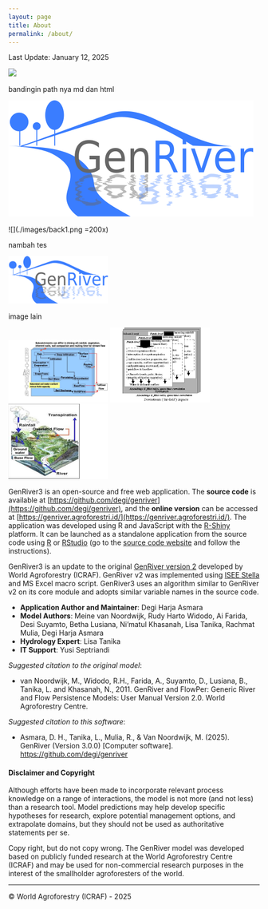 ```yaml
---
layout: page
title: About
permalink: /about/
---
```

Last Update: January 12, 2025

<img src="/images/genriver_2010.svg" width="200"/>

bandingin path nya md dan html

![GenRiver](images/genriver_2010.svg)

![](./images/back1.png =200x)

nambah tes

<img src="./images/genriver_2010.svg" width="200"/>

image lain

<img src="./images/back4.png" width="200"/>

<img src="./images/back5.png" width="200"/>

<img src="./images/back1.png" width="200"/>

GenRiver3 is an open-source and free web application. The **source code** is available at [https://github.com/degi/genriver](https://github.com/degi/genriver), and the **online version** can be accessed at [https://genriver.agroforestri.id/](https://genriver.agroforestri.id/). The application was developed using R and JavaScript with the [R-Shiny](https://shiny.posit.co/) platform. It can be launched as a standalone application from the source code using [R](https://www.r-project.org/) or [RStudio](https://posit.co/products/open-source/rstudio/) (go to the [source code website](https://github.com/degi/genriver) and follow the instructions).

GenRiver3 is an update to the original [GenRiver version 2](https://www.worldagroforestry.org/output/genriver-generic-river-model-river-flow) developed by World Agroforestry (ICRAF). GenRiver v2 was implemented using [ISEE Stella](https://www.iseesystems.com/) and MS Excel macro script. GenRiver3 uses an algorithm similar to GenRiver v2 on its core module and adopts similar variable names in the source code. 

- **Application Author and Maintainer**: Degi Harja Asmara
- **Model Authors**: Meine van Noordwijk, Rudy Harto Widodo, Ai Farida, Desi Suyamto, Betha Lusiana, Ni’matul Khasanah, Lisa Tanika, Rachmat Mulia, Degi Harja Asmara
- **Hydrology Expert**: Lisa Tanika
- **IT Support**: Yusi Septriandi

*Suggested citation to the original model*:

- van Noordwijk, M., Widodo, R.H., Farida, A., Suyamto, D., Lusiana, B., Tanika, L. and Khasanah, N., 2011. GenRiver and FlowPer: Generic River and Flow Persistence Models: User Manual Version 2.0. World Agroforestry Centre.

*Suggested citation to this software*:

- Asmara, D. H., Tanika, L., Mulia, R., & Van Noordwijk, M. (2025). GenRiver (Version 3.0.0) [Computer software]. https://github.com/degi/genriver

#### Disclaimer and Copyright

Although efforts have been made to incorporate relevant process knowledge on a range of interactions, the model is not more (and not less) than a research tool. Model predictions may help develop specific hypotheses for research, explore potential management options, and extrapolate domains, but they should not be used as authoritative statements per se.

Copy right, but do not copy wrong. The GenRiver model was developed based on publicly funded research at the World Agroforestry Centre (ICRAF) and may be used for non-commercial research purposes in the interest of the smallholder agroforesters of the world.

---

&copy; World Agroforestry (ICRAF) - 2025
